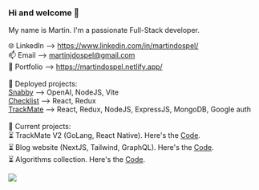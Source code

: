 <div>

### Hi and welcome 👋

My name is Martin. I'm a passionate Full-Stack developer.

🌐 LinkedIn --> https://www.linkedin.com/in/martindospel/ <br/>
📫 Email --> martinjdospel@gmail.com <br/>
💫 Portfolio --> https://martindospel.netlify.app/ <br/>
     <br/>
     🔭 Deployed projects: <br/>
     [Snabby](https://snabby.vercel.app/) --> OpenAI, NodeJS, Vite <br/> 
     [Checklist](https://todo-app-martindospel.vercel.app/) --> React, Redux <br/>
     [TrackMate](https://track-mate.netlify.app/) --> React, Redux, NodeJS, ExpressJS, MongoDB, Google auth <br/>
     <br/>
     🌱 Current projects: <br/>
     ⏳ TrackMate V2 (GoLang, React Native). Here's the [Code](https://github.com/sayedmurtaza24/trackmatev2). <br/>
     ⏳ Blog website (NextJS, Tailwind, GraphQL). Here's the [Code](https://github.com/martindospel/Blog). <br/>
     ⏳ Algorithms collection. Here's the [Code](https://github.com/martindospel/algorithms).

<img src="https://github-readme-stats.vercel.app/api/top-langs?username=martindospel&layout=compact"/>
</div>
